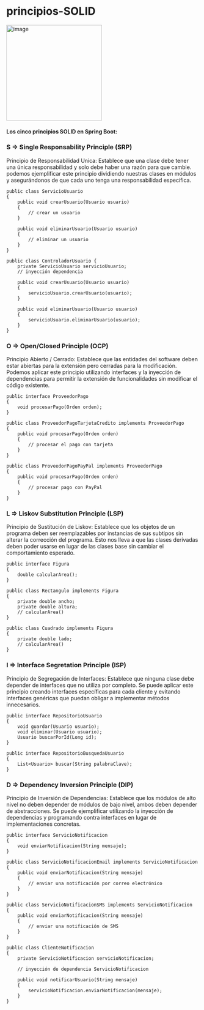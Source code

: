 # principios-SOLID
<img src="https://brandslogos.com/wp-content/uploads/images/large/java-logo-1.png" alt="image" width="250" height="250">

#### Los cinco principios SOLID en Spring Boot: 

### S => Single Responsability Principle (SRP) 
Principio de Responsabilidad Unica: Establece que una clase debe tener una única responsabilidad y solo debe haber una razón para que cambie. podemos ejemplificar este principio dividiendo nuestras clases en módulos y asegurándonos de que cada uno tenga una responsabilidad específica.
````
public class ServicioUsuario
{
    public void crearUsuario(Usuario usuario)
    {
        // crear un usuario
    }

    public void eliminarUsuario(Usuario usuario)
    {
        // eliminar un usuario
    }
}

public class ControladorUsuario {
    private ServicioUsuario servicioUsuario;
    // inyección dependencia

    public void crearUsuario(Usuario usuario)
    {
        servicioUsuario.crearUsuario(usuario);
    }

    public void eliminarUsuario(Usuario usuario)
    {
        servicioUsuario.eliminarUsuario(usuario);
    }
}

````

### O => Open/Closed Principle (OCP) 
Principio Abierto / Cerrado: Establece que las entidades del software deben estar abiertas para la extensión pero cerradas para la modificación. Podemos aplicar este principio utilizando interfaces y la inyección de dependencias para permitir la extensión de funcionalidades sin modificar el código existente.
````
public interface ProveedorPago 
{
    void procesarPago(Orden orden);
}

public class ProveedorPagoTarjetaCredito implements ProveedorPago 
{
    public void procesarPago(Orden orden) 
    {
        // procesar el pago con tarjeta
    }
}

public class ProveedorPagoPayPal implements ProveedorPago 
{
    public void procesarPago(Orden orden) 
    {
        // procesar pago con PayPal
    }
}
````

### L => Liskov Substitution Principle (LSP) 
Principio de Sustitución de Liskov: Establece que los objetos de un programa deben ser reemplazables por instancias de sus subtipos sin alterar la corrección del programa. Esto nos lleva a que las clases derivadas deben poder usarse en lugar de las clases base sin cambiar el comportamiento esperado.
````
public interface Figura
{
    double calcularArea();
}

public class Rectangulo implements Figura
{
    private double ancho;
    private double altura;
    // calcularArea()
}

public class Cuadrado implements Figura
{
    private double lado;
    // calcularArea()
}
````

### I => Interface Segretation Principle (ISP) 
Principio de Segregación de Interfaces: Establece que ninguna clase debe depender de interfaces que no utiliza por completo. Se puede aplicar este principio creando interfaces específicas para cada cliente y evitando interfaces genéricas que puedan obligar a implementar métodos innecesarios.
````
public interface RepositorioUsuario
{
    void guardar(Usuario usuario);
    void eliminar(Usuario usuario);
    Usuario buscarPorId(Long id);
}

public interface RepositorioBusquedaUsuario
{
    List<Usuario> buscar(String palabraClave);
}
````

### D => Dependency Inversion Principle (DIP) 
Principio de Inversión de Dependencias: Establece que los módulos de alto nivel no deben depender de módulos de bajo nivel, ambos deben depender de abstracciones. Se puede ejemplificar utilizando la inyección de dependencias y programando contra interfaces en lugar de implementaciones concretas.
````
public interface ServicioNotificacion
{
    void enviarNotificacion(String mensaje);
}

public class ServicioNotificacionEmail implements ServicioNotificacion
{
    public void enviarNotificacion(String mensaje)
    {
        // enviar una notificación por correo electrónico
    }
}

public class ServicioNotificacionSMS implements ServicioNotificacion
{
    public void enviarNotificacion(String mensaje)
    {
        // enviar una notificación de SMS
    }
}

public class ClienteNotificacion
{
    private ServicioNotificacion servicioNotificacion;

    // inyección de dependencia ServicioNotificacion

    public void notificarUsuario(String mensaje)
    {
        servicioNotificacion.enviarNotificacion(mensaje);
    }
}
````

